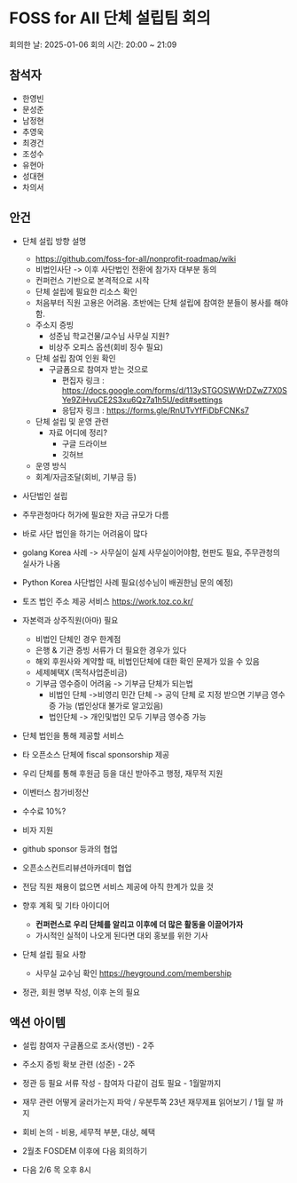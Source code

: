 # FOSS for All 단체 설립팀 회의

회의한 날: 2025-01-06
회의 시간: 20:00 ~ 21:09

## 참석자
- 한영빈
- 문성준
- 남정현
- 추영욱
- 최경건
- 조성수
- 유현아
- 성대현
- 차의서

## 안건

- 단체 설립 방향 설명
  - https://github.com/foss-for-all/nonprofit-roadmap/wiki
  - 비법인사단 -> 이후 사단법인 전환에 참가자 대부분 동의
  - 컨퍼런스 기반으로 본격적으로 시작
  - 단체 설립에 필요한 리소스 확인
  - 처음부터 직원 고용은 어려움. 초반에는 단체 설립에 참여한 분들이 봉사를 해야 함.
  - 주소지 증빙
      - 성준님 학교건물/교수님 사무실 지원?
      - 비상주 오피스 옵션(회비 징수 필요)
  - 단체 설립 참여 인원 확인
    - 구글폼으로 참여자 받는 것으로
      - 편집자 링크 : https://docs.google.com/forms/d/113ySTGOSWWrDZwZ7X0SYe9ZiHvuCE2S3xu6Qz7a1h5U/edit#settings
      - 응답자 링크 : https://forms.gle/RnUTvYfFiDbFCNKs7
  - 단체 설립 및 운영 관련
    - 자료 어디에 정리?
      - 구글 드라이브
      - 깃허브
  - 운영 방식
  - 회계/자금조달(회비, 기부금 등)

- 사단법인 설립
 - 주무관청마다 허가에 필요한 자금 규모가 다름
 - 바로 사단 법인을 하기는 어려움이 많다
 - golang Korea 사례 -> 사무실이 실제 사무실이어야함, 현판도 필요, 주무관청의 실사가 나옴
 - Python Korea 사단법인 사례 필요(성수님이 배권한님 문의 예정)
 - 토즈 법인 주소 제공 서비스 https://work.toz.co.kr/
 - 자본력과 상주직원(아마) 필요

    - 비법인 단체인 경우 한계점
     - 은행 & 기관 증빙 서류가 더 필요한 경우가 있다
     - 해외 후원사와 계약할 때, 비법인단체에 대한 확인 문제가 있을 수 있음
     - 세제혜택X (목적사업준비금)
     - 기부금 영수증이 어려움
       -> 기부금 단체가 되는법
        - 비법인 단체 ->비영리 민간 단체 -> 공익 단체 로 지정 받으면 기부금 영수증 가능 (법인상대 불가로 알고있음)
        - 법인단체 -> 개인및법인 모두 기부금 영수증 가능

- 단체 법인을 통해 제공할 서비스
 - 타 오픈소스 단체에 fiscal sponsorship 제공
 - 우리 단체를 통해 후원금 등을 대신 받아주고 행정, 재무적 지원
 - 이벤터스 참가비정산
 - 수수료 10%?
 - 비자 지원
 - github sponsor 등과의 협업
 - 오픈소스컨트리뷰션아카데미 협업
 - 전담 직원 채용이 없으면 서비스 제공에 아직 한계가 있을 것
- 향후 계획 및 기타 아이디어
  - **컨퍼런스로 우리 단체를 알리고 이후에 더 많은 활동을 이끌어가자**
  - 가시적인 실적이 나오게 된다면 대외 홍보를 위한 기사
- 단체 설립 필요 사항
  - 사무실
     교수님 확인
     https://heyground.com/membership
- 정관, 회원 명부 작성, 이후 논의 필요

## 액션 아이템
- 설립 참여자 구글폼으로 조사(영빈) - 2주
- 주소지 증빙 확보 관련 (성준) - 2주
- 정관 등 필요 서류 작성 - 참여자 다같이 검토 필요 - 1월말까지
- 재무 관련 어떻게 굴러가는지 파악 / 우분투쪽 23년 재무제표 읽어보기 / 1월 말 까지
- 회비 논의 - 비용, 세무적 부분, 대상, 혜택

- 2월초 FOSDEM 이후에 다음 회의하기
- 다음 2/6 목 오후 8시

